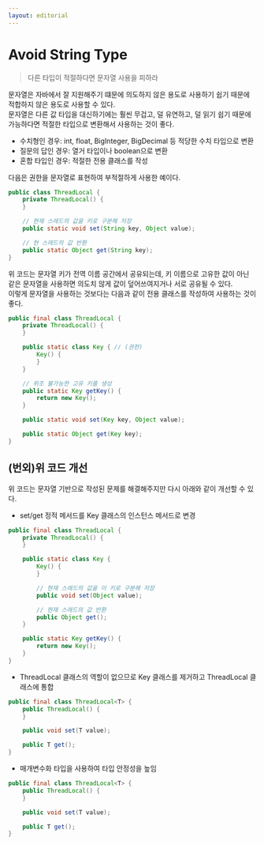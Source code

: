 ```yaml
---
layout: editorial
---
```


# Avoid String Type

> 다른 타입이 적절하다면 문자열 사용을 피하라

문자열은 자바에서 잘 지원해주기 떄문에 의도하지 않은 용도로 사용하기 쉽기 때문에 적합하지 않은 용도로 사용할 수 있다.  
문자열은 다른 값 타입을 대신하기에는 훨씬 무겁고, 덜 유연하고, 덜 읽기 쉽기 때문에 가능하다면 적절한 타입으로 변환해서 사용하는 것이 좋다.

- 수치형인 경우: int, float, BigInteger, BigDecimal 등 적당한 수치 타입으로 변환
- 질문의 답인 경우: 열거 타입이나 boolean으로 변환
- 혼합 타입인 경우: 적절한 전용 클래스를 작성

다음은 권한을 문자열로 표현하여 부적절하게 사용한 예이다.

```java
public class ThreadLocal {
    private ThreadLocal() {
    }

    // 현재 스레드의 값을 키로 구분해 저장
    public static void set(String key, Object value);

    // 현 스레드의 값 반환
    public static Object get(String key);
}
```

위 코드는 문자열 키가 전역 이름 공간에서 공유되는데, 키 이름으로 고유한 값이 아닌 같은 문자열을 사용하면 의도치 않게 값이 덮어쓰여지거나 서로 공유될 수 있다.  
이렇게 문자열을 사용하는 것보다는 다음과 같이 전용 클래스를 작성하여 사용하는 것이 좋다.

```java
public final class ThreadLocal {
    private ThreadLocal() {
    }

    public static class Key { // (권한)
        Key() {
        }
    }

    // 위조 불가능한 고유 키를 생성
    public static Key getKey() {
        return new Key();
    }

    public static void set(Key key, Object value);

    public static Object get(Key key);
}
```

## (번외)위 코드 개선

위 코드는 문자열 기반으로 작성된 문제를 해결해주지만 다시 아래와 같이 개선할 수 있다.

- set/get 정적 메서드를 Key 클래스의 인스턴스 메서드로 변경

```java
public final class ThreadLocal {
    private ThreadLocal() {
    }

    public static class Key {
        Key() {
        }

        // 현재 스레드의 값을 이 키로 구분해 저장
        public void set(Object value);

        // 현재 스레드의 값 반환
        public Object get();
    }

    public static Key getKey() {
        return new Key();
    }
}
```

- ThreadLocal 클래스의 역할이 없으므로 Key 클래스를 제거하고 ThreadLocal 클래스에 통합

```java
public final class ThreadLocal<T> {
    public ThreadLocal() {
    }

    public void set(T value);

    public T get();
}
```

- 매개변수화 타입을 사용하여 타입 안정성을 높임

```java
public final class ThreadLocal<T> {
    public ThreadLocal() {
    }

    public void set(T value);

    public T get();
}
```
